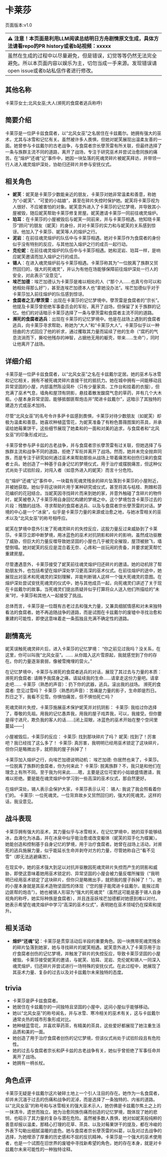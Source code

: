 # 卡莱莎
页面版本:v1.0
 

| :warning: 注意！本页面是利用LLM阅读总结明日方舟剧情原文生成，具体方法请看repo的PR history或者b站视频：xxxxx           |
|:----------------------------|
| 虽然在生成的过程中以尽量避免，但是错误，幻觉等等仍然无法完全避免。所以本页面内容以娱乐为主，切勿当成一手来源。发现错误请open issue或者b站私信作者进行修改。|



## 其他名称
卡莱莎女士;北风女巫;大人(濒死的食腐者逃兵称呼)
## 简要介绍
卡莱莎是一位萨卡兹食腐者，以“北风女巫”之名居住在卡兹戴尔。她拥有强大的巫术，尤其与冰雪和记忆有关。虽然被许多人畏惧，但她对妮芙展现出温柔友善的一面。她曾参与卡兹戴尔的古老战争，与食腐者宗长孽茨雷有所关联，但最终选择了一条与族群主流不同的道路，离开了战场，专注于研究巫术并尝试治愈同族的痛苦。在“熔炉“还魂”记”事件中，她因一块坠落的死魂灵碎片被妮芙拜访，并带领一行人进入魂灵熔炉深处，协助归还碎片并参与安抚仪式。
## 相关角色
-   **妮芙**：妮芙是卡莱莎少数能亲近的朋友，卡莱莎对她非常温柔和善意，称她为“小妮芙”、“可爱的小姑娘”，甚至在碎片失控时保护她。妮芙将卡莱莎视为人很好、不应被害怕的对象。妮芙意外进入了卡莱莎的记忆梦境，并导致其小屋被毁，随后妮芙帮助卡莱莎修复房屋。妮芙邀请卡莱莎一同前往魂灵熔炉。
-   **珀耳**：在卡莱莎的小屋被毁后与妮芙一同前来，并与卡莱莎相遇。他知晓卡莱莎“顾问”的朋友（妮芙）的身份，并对卡莱莎的实力和与妮芙的关系感到惊讶。他加入了卡莱莎、妮芙等人的熔炉之行。
-   **泥岩**：在前往魂灵熔炉的队伍中与卡莱莎相遇。她对卡莱莎作为食腐者的身份似乎没有特别的反应，与其他加入熔炉之行的成员一起行动。
-   **克伦妮**：在前往魂灵熔炉的队伍中与卡莱莎相遇。她和泥岩、珀耳一样，是响应妮芙邀请而加入熔炉之行的成员。
-   **锡人**：在进入魂灵熔炉前与卡莱莎相遇。卡莱莎称其为“一位脱离了族群又贸然回归的，强大的死魂灵”，并认为有他在场能够保障前往熔炉深处一行人的安全，对此表示“没意见”。
-   **埃芒加德**：埃芒加德认为卡莱莎是难以相处的人（“那个人......也真亏你可以和她相处得那么好”），甚至连埃芒加德本人也“拿她没办法”。埃芒加德似乎对于卡莱莎加入前往熔炉的队伍感到惊讶。
-   **食腐者之王/孽茨雷**：出现在卡莱莎的记忆梦境中。孽茨雷是食腐者的“宗长”。他提及卡莱莎曾拒绝军事委员会的军衔，离开了战场，但保留了关于族群的记忆。他们的对话暗示卡莱莎选择了一条与孽茨雷和食腐者主流不同的道路。
-   **濒死的食腐者逃兵**：出现在卡莱莎的记忆梦境中。他是在战场上遇到的食腐者逃兵，向卡莱莎寻求帮助，称她为“大人”和“卡莱莎大人”。卡莱莎似乎以一种扭曲的方式回应了他的祈求，通过攫取其力量而延续了他的生命（“腐朽的气息流淌而下，撕咬他残存的神智，占据他无用的躯壳，带来......生命”），同时让他离开了战场。
## 详细介绍
卡莱莎是一位萨卡兹食腐者，以“北风女巫”之名在卡兹戴尔定居。她的巫术与冰雪和记忆相关，拥有不被死魂灵碎片直接干扰的抵抗力。她在城中拥有一间能移动且异常坚固的小屋，内部虽然陈设简朴（只有少量家具、工作台和挂着的衣服），但充满了巫术气息，墙角和屋顶有阴影，悬挂着散发酸腐气息的草药，并有几个大木柜。小屋本身异常坚固，能够抵御匪帮炮击并“爬进卡兹戴尔”，这暗示了其独特的建造方式或巫术加持。

尽管“北风女巫”的名号令许多萨卡兹感到畏惧，卡莱莎对待少数朋友（如妮芙）却极为温柔和善意。她喜欢种植蓝雪花，为妮芙准备了有粉色蔷薇图案的茶具，并承诺给她莓果饼干，这些细节展现了她柔和的一面和对美的追求，与食腐者和“北风女巫”的印象形成对比。

卡莱莎曾参与萨卡兹的古老战争，并与食腐者宗长孽茨雷有过关联，但她选择了与族群主流和战争不同的道路，拒绝了军衔并离开了战场。然而，她并未完全抛弃同族，而是专注于研究如何通过巫术来帮助那些从战场上带着痛苦和创伤归来的食腐者士兵。她创造了一种基于自身记忆的梦境仪式，用于治疗或摆脱痛苦，但这种仪式尚处于试验阶段，对闯入者（如意外进入的妮芙）而言十分危险。

在“熔炉“还魂”记”事件中，一块载有死魂灵残余的碎片坠落到卡莱莎的小屋附近，并被她获取。她似乎将这块碎片用于某种研究或仪式，甚至将其与枯枝、荆棘和苔花编织的花冠结合。当妮芙因寻找碎片而来到她的家，并意外触碰了含碎片的物件时，妮芙被卷入了卡莱莎用自身回忆构建的梦境之中。这个梦境包含卡莱莎过去的片段：残酷的战场、寻求帮助的食腐者逃兵、以及与食腐者宗长孽茨雷的对话。梦境的中心是一个“冰泉”，似乎是卡莱莎力量的来源或治愈之地，与她冰雪相关的巫术以及“北风女巫”的称号相呼应。

妮芙在梦境中意外引发了死魂灵碎片的失控反应，这股力量反过来威胁到了卡莱莎。卡莱莎立即中断梦境，用冰蓝色的巫术对抗阴影和碎片的影响，虽然成功驱散了威胁，但巨大的力量反噬导致她坚固的小屋也几乎被完全摧毁，屋顶被掀飞，墙壁倒塌。她对妮芙的反应是混合着无奈、心疼和一丝玩闹的责备，并要求妮芙帮忙重建房屋。

尽管遭遇意外，卡莱莎接受了妮芙前往魂灵熔炉归还碎片的邀请。她的动机除了帮助朋友外，也包括希望在熔炉深处学习更高深的巫术仪式。在前往熔炉的途中，她展现出对巫术和死魂灵的深刻理解，并能判断锡人这样一个强大死魂灵的意图。在熔炉深处尝试安抚死魂灵的仪式中，她与其他成员一起，向死魂灵们讲述了关于现在卡兹戴尔的故事。当死魂灵们提出质疑并似乎打算将众人送入他们所描绘的“未来”时，卡莱莎和其他人一起接受了挑战。

总体而言，卡莱莎是一位既有古老过去和强大力量，又兼具细腻情感和对未来独特看法的食腐者。她不再追随战争的道路，而是试图在卡兹戴尔的废墟中寻找治愈和重建的可能性，即使这意味着走一条孤独且充满不确定性的道路。
## 剧情高光
妮芙误触死魂灵碎片后，进入卡莱莎的记忆梦境：
“你之前见过我吗？没关系，在这里，你可以叫我“北风女巫”。...... 从你踏入这片雪原起，我就感觉到了你的存在。你的力量逐渐衰弱，像被雪掩埋的营火。”

在记忆梦境中，卡莱莎与濒死的食腐者逃兵的对话，展现了其过去与力量的本质：
濒死的食腐者: 请赐予我腐身之痛，请延续我的生命......请拿走这份力量吧。请拿走吧......
卡莱莎（熟悉的声音）：扔下你的武器，逃兵。滚出我的战场。
濒死的食腐者: 您见过雪吗？
卡莱莎（熟悉的声音）：苦痛是力量的影子，生命即是烈日。烈日之下，我看不见雪。你惧怕痛苦，但不惧怕死亡吗？

死魂灵碎片失控，卡莱莎施展巫术保护妮芙并对抗阴影：
卡莱莎: 我给过你选择了，尊敬的先祖。用我的记忆愚弄我，用我的屋子戏弄我，可以，我接受。但你要是得寸进尺，欺负我的客人的话......[闭上双眼，冰蓝色的巫术开始在整个空间里蔓延——]

小屋被毁后，卡莱莎的反应：
卡莱莎: 找到那块碎片了吗？
妮芙: 找到了！厉害吧？我已经找了这么多了！
卡莱莎: 真厉害，我明明已经用巫术锁定了这块碎片，但你只是略微出手，就把我的屋子拆掉了！

卡莱莎加入熔炉之行，向埃芒加德说明动机：
埃芒加德: 你居然也来了，卡莱莎。一位脱离了族群的食腐者，你为何来此？
卡莱莎: 脱离族群？不，我只是和他们在理念上有所不同。至于我为何来此......嗯，主要是这位可爱的小姑娘盛情邀请，我难以拒绝。要是能在魂灵熔炉中学习到一些高深的巫术仪式，那自然更好。

在熔炉深处，锡人表示会保护大家，卡莱莎表示认可：
锡人: 我说了我会照看着你们的。
卡莱莎: 一位死魂灵。一位背弃故乡又贸然回归的，强大的死魂灵。这样的话，我没意见。
## 战斗表现
卡莱莎拥有强大的巫术，其力量似乎与冰雪相关。在记忆梦境中，她的双手能够结冰，血液化为冰晶，并在冰泉中似乎能治愈或改变躯体（妮芙的双手化为蝶翼）。她能创造和控制基于自身记忆的梦境，用于治疗食腐者。她曾在战场上活动，对濒死的逃兵施展力量，似乎能延长生命并剥夺对方的力量，尽管她称自己“看不见雪”（即无法逃避痛苦）。

在现实中，她的巫术强大到足以对抗并驱散因死魂灵碎片失控而产生的阴影和威胁，即使这意味着她用巫术锁定的、异常坚固的小屋会被力量反噬所摧毁（“我明明已经用巫术锁定了这块碎片，但你只是略微出手，就把我的屋子拆掉了！”）。她的小屋本身就是其巫术造物坚固性的体现（“您的屋子能爬进卡兹戴尔，能挨过周边匪帮的炮击”）。她也被锡人形容为“强大的死魂灵”（虽然这可能是基于锡人自身视角的称呼，她实际种族是食腐者），并且连巫妖埃芒加德都对她感到难以对付。她表示希望在魂灵熔炉中学习“高深的巫术仪式”，表明她在巫术领域仍在探索和提升。
## 相关活动
-   **熔炉“还魂”记**：卡莱莎是贯穿活动后半段的重要角色。因一块携带死魂灵残余的碎片坠落到她家，她与寻找碎片的妮芙相遇。妮芙意外进入了卡莱莎用于治疗食腐者创伤的记忆梦境，并触发了碎片的失控反应，导致卡莱莎坚固的小屋被毁。卡莱莎接受妮芙的邀请，与妮芙、珀耳、泥岩、克伦妮和锡人一同深入魂灵熔炉，归还碎片并尝试进行一场特殊的安抚仪式。在此过程中，她展现了其巫术力量、复杂的过去以及对卡兹戴尔未来独特的态度。
## trivia
*   卡莱莎是萨卡兹食腐者。
*   她居住在卡兹戴尔的一间独特且坚固的小屋中，这间小屋似乎能够移动。
*   她以“北风女巫”的称号闻名，并与冰雪、寒冷相关的巫术有关，这与卡兹戴尔通常炎热的城市形象形成对比。
*   她种植蓝雪花，并喜欢草药茶，有精美的茶具，这些爱好都展现了她注重生活品质和美的一面。
*   她创造了用于治疗食腐者创伤的记忆梦境，但该仪式尚处于试验阶段且有危险性。
*   她的过去与食腐者宗长和萨卡兹的古老战争有关，她似乎曾拒绝了军事任命并离开了战场。
*   她拥有一柄长杖。
## 角色点评
卡莱莎无疑是卡兹戴尔这片破碎土地上一个引人注目的存在。她作为一名食腐者，却并未沉湎于过去的伤痛和战争的泥淖，而是选择了一条独特的、内省的道路。以“北风女巫”的称号和与冰雪相关的强大巫术示人，她仿佛是卡兹戴尔焦土之上的一抹清冷，遗世而独立。她为治愈同族伤痛而创造的记忆梦境，既体现了她的悲悯，也昭示了其力量的复杂与潜在危险。虽然被多数人畏惧，她对如妮芙般纯粹的善意却报以温柔，那精心打理的花草、茶具、以及对莓果饼干的提及，都在冷峻的外表下勾勒出细腻温暖的底色。她与食腐者宗长孽茨雷的纠葛，以及对过去战争的选择，为她增添了厚重的历史感和不屈的反抗精神。卡莱莎是一个强大的巫术使用者，也是一个试图在旧世界的废墟中寻找新希望的角色，她的存在本身，就是对卡兹戴尔未来可能性的一种独特诠释。